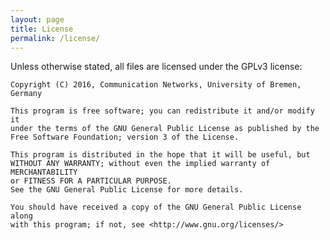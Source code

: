 ```yaml
---
layout: page
title: License
permalink: /license/
---
```


Unless otherwise stated, all files are licensed under the GPLv3 license:

    Copyright (C) 2016, Communication Networks, University of Bremen, Germany

    This program is free software; you can redistribute it and/or modify it
    under the terms of the GNU General Public License as published by the
    Free Software Foundation; version 3 of the License.

    This program is distributed in the hope that it will be useful, but
    WITHOUT ANY WARRANTY; without even the implied warranty of MERCHANTABILITY
    or FITNESS FOR A PARTICULAR PURPOSE.
    See the GNU General Public License for more details.

    You should have received a copy of the GNU General Public License along
    with this program; if not, see <http://www.gnu.org/licenses/>

